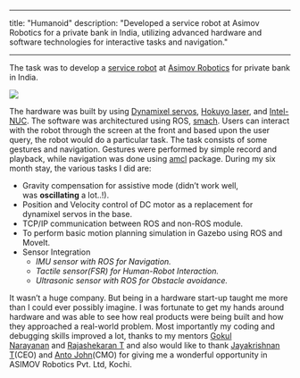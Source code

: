 
---
title: "Humanoid" 
description: "Developed a service robot at Asimov Robotics for a private bank in India, utilizing advanced hardware and software technologies for interactive tasks and navigation."

---



The task was to develop a [service robot](https://www.youtube.com/watch?v=5vjY1c8N1rk) at [Asimov Robotics](https://www.asimovrobotics.com/) for private bank in India.

  ![](/newWebsite/projects/asimov.jpg)

The hardware was built by using [Dynamixel servos](http://www.robotis.us/dynamixel/), [Hokuyo laser](https://www.hokuyo-aut.jp/search/index.php?cate01=1), and [Intel-NUC](https://www.intel.com/content/www/us/en/products/boards-kits/nuc.html). The software was architectured using ROS, [smach](http://wiki.ros.org/smach). Users can interact with the robot through the screen at the front and based upon the user query, the robot would do a particular task. The task consists of some gestures and navigation. Gestures were performed by simple record and playback, while navigation was done using [amcl](http://wiki.ros.org/amcl) package. During my six month stay, the various tasks I did are:



-   Gravity compensation for assistive mode (didn’t work well, was **oscillating** a lot..!).
-   Position and Velocity control of DC motor as a replacement for dynamixel servos in the base.
-   TCP/IP communication between ROS and non-ROS module.
-   To perform basic motion planning simulation in Gazebo using ROS and MoveIt.
-   Sensor Integration
    -   _IMU sensor with ROS for Navigation._
    -   _Tactile sensor(FSR) for Human-Robot Interaction._
    -   _Ultrasonic sensor with ROS for Obstacle avoidance._

  

It wasn’t a huge company. But being in a hardware start-up taught me more than I could ever possibly imagine. I was fortunate to get my hands around hardware and was able to see how real products were being built and how they approached a real-world problem. Most importantly my coding and debugging skills improved a lot, thanks to my mentors [Gokul Narayanan](https://www.linkedin.com/in/gokul-narayanan/) and [Rajashekaran T](https://www.linkedin.com/in/rajashekaran-t-071ab49b/) and also would like to thank [Jayakrishnan T](https://www.linkedin.com/in/jayakrishnan-t-61647125/)(CEO) and [Anto John](https://www.linkedin.com/in/antojohn/)(CMO) for giving me a wonderful opportunity in ASIMOV Robotics Pvt. Ltd, Kochi.